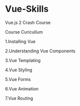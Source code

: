 # Vue-Skills
Vue.js 2 Crash Course


Course Curicullum

1.Installing Vue

2.Understanding Vue Components

3.Vue Templating

4.Vue Styling

5.Vue Forms

6.Vue Animation

7.Vue Routing
